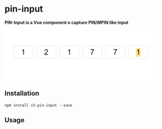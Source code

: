 # pin-input
**PIN-Input is a Vue component o capture PIN/MPIN like input**
![screen.png](src%2Fpin-input%2Fimg%2Fscreen.png)

## Installation
```
npm install v3-pin-input --save
```

## Usage
```

```
